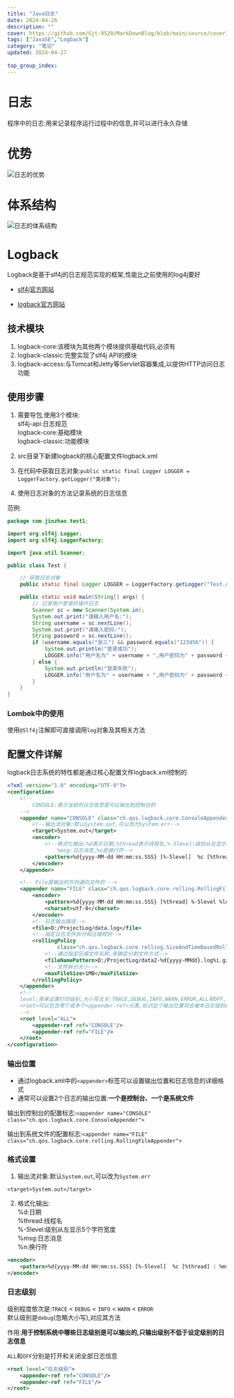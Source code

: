 ```yaml
---
title: "Java日志"
date: 2024-04-26
description: ""
cover: https://github.com/Gjt-9520/MarkDownBlog/blob/main/source/coverImages/Aimage-135/Aimage134.jpg?raw=true
tags: ["JavaSE","Logback"]
category: "笔记"
updated: 2024-04-27
 
top_group_index: 
---
```


# 日志

程序中的日志:用来记录程序运行过程中的信息,并可以进行永久存储

# 优势

![日志的优势](../images/日志的优势.png)

# 体系结构

![日志的体系结构](../images/日志体系结构.png)

# Logback

Logback是基于slf4j的日志规范实现的框架,性能比之前使用的log4j要好

- [slf4j官方网站](https://www.slf4j.org/index.html)

- [logback官方网站](https://logback.qos.ch/index.html)

## 技术模块

1. logback-core:该模块为其他两个模块提供基础代码,必须有
2. logback-classic:完整实现了slf4j API的模块
3. logback-access:与Tomcat和Jetty等Servlet容器集成,以提供HTTP访问日志功能

## 使用步骤

1. 需要导包,使用3个模块:              
slf4j-api:日志规范           
logback-core:基础模块          
logback-classic:功能模块            

2. src目录下新建logback的核心配置文件logback.xml

3. 在代码中获取日志对象:`public static final Logger LOGGER = LoggerFactory.getLogger("类对象");`

4. 使用日志对象的方法记录系统的日志信息

范例:

```java
package com.jinzhao.test1;

import org.slf4j.Logger;
import org.slf4j.LoggerFactory;

import java.util.Scanner;

public class Test {

    // 获取日志对象
    public static final Logger LOGGER = LoggerFactory.getLogger("Test.class");

    public static void main(String[] args) {
        // 记录用户登录的操作日志
        Scanner sc = new Scanner(System.in);
        System.out.print("请输入用户名:");
        String username = sc.nextLine();
        System.out.print("请输入密码:");
        String password = sc.nextLine();
        if (username.equals("张三") && password.equals("123456")) {
            System.out.println("登录成功");
            LOGGER.info("用户名为" + username + ",用户密码为" + password + ",登录成功");
        } else {
            System.out.println("登录失败");
            LOGGER.info("用户名为" + username + ",用户密码为" + password + ",登录失败");
        }
    }
}
```

### Lombok中的使用

使用`@Slf4j`注解即可直接调用`log`对象及其相关方法

## 配置文件详解

logback日志系统的特性都是通过核心配置文件logback.xml控制的

```xml
<?xml version="1.0" encoding="UTF-8"?>
<configuration>
    <!--
        CONSOLE:表示当前的日志信息是可以输出到控制台的
    -->
    <appender name="CONSOLE" class="ch.qos.logback.core.ConsoleAppender">
        <!--输出流对象:默认System.out,可以改为System.err-->
        <target>System.out</target>
        <encoder>
            <!--格式化输出:%d表示日期,%thread表示线程名,%-5level:级别从左显示5个字符宽度
                %msg:日志消息,%n是换行符-->
            <pattern>%d{yyyy-MM-dd HH:mm:ss.SSS} [%-5level]  %c [%thread] : %msg%n</pattern>
        </encoder>
    </appender>

    <!-- File是输出的方向通向文件的 -->
    <appender name="FILE" class="ch.qos.logback.core.rolling.RollingFileAppender">
        <encoder>
            <pattern>%d{yyyy-MM-dd HH:mm:ss.SSS} [%thread] %-5level %logger{36} - %msg%n</pattern>
            <charset>utf-8</charset>
        </encoder>
        <!--日志输出路径-->
        <file>D:/ProjectLog/data.log</file>
        <!--指定日志文件拆分和压缩规则-->
        <rollingPolicy
                class="ch.qos.logback.core.rolling.SizeAndTimeBasedRollingPolicy">
            <!--通过指定压缩文件名称,来确定分割文件方式-->
            <fileNamePattern>D:/ProjectLog/data2-%d{yyyy-MMdd}.log%i.gz</fileNamePattern>
            <!--文件拆分大小-->
            <maxFileSize>1MB</maxFileSize>
        </rollingPolicy>
    </appender>
    <!--
    level:用来设置打印级别,大小写无关:TRACE,DEBUG,INFO,WARN,ERROR,ALL和OFF,默认debug
    <root>可以包含零个或多个<appender-ref>元素,标识这个输出位置将会被本日志级别控制
    -->
    <root level="ALL">
        <appender-ref ref="CONSOLE"/>
        <appender-ref ref="FILE"/>
    </root>
</configuration>
```

### 输出位置

- 通过logback.xml中的`<appender>`标签可以设置输出位置和日志信息的详细格式
- 通常可以设置2个日志的输出位置:**一个是控制台、一个是系统文件**

输出到控制台的配置标志:`<appender name="CONSOLE" class="ch.qos.logback.core.ConsoleAppender">`

输出到系统文件的配置标志:`<appender name="FILE" class="ch.qos.logback.core.rolling.RollingFileAppender">`

### 格式设置

1. 输出流对象:默认`System.out`,可以改为`System.err`                 

`<target>System.out</target>`

2. 格式化输出:     
%d:日期                 
%thread:线程名                       
%-5level:级别从左显示5个字符宽度               
%msg:日志消息                    
%n:换行符  

```xml
<encoder>
    <pattern>%d{yyyy-MM-dd HH:mm:ss.SSS} [%-5level]  %c [%thread] : %msg%n</pattern>
</encoder>
```

### 日志级别

级别程度依次是:`TRACE` < `DEBUG` < `INFO` < `WARN` < `ERROR`              
默认级别是`debug`(忽略大小写),对应其方法
 
作用:**用于控制系统中哪些日志级别是可以输出的,只输出级别不低于设定级别的日志信息**

`ALL`和`OFF`分别是打开和关闭全部日志信息

```xml
<root level="日志级别">
    <appender-ref ref="CONSOLE"/>
    <appender-ref ref="FILE"/>
</root>
```